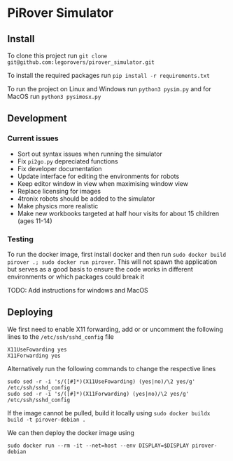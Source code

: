 # PiRover Simulator



## Install

To clone this project run `git clone git@github.com:legorovers/pirover_simulator.git`

To install the required packages run `pip install -r requirements.txt`

To run the project on Linux and Windows run `python3 pysim.py` and for MacOS run `python3 pysimosx.py`


## Development

### Current issues

- Sort out syntax issues when running the simulator
- Fix `pi2go.py` depreciated functions
- Fix developer documentation
- Update interface for editing the environments for robots
- Keep editor window in view when maximising window view
- Replace licensing for images
- 4tronix robots should be added to the simulator
- Make physics more realistic
- Make new workbooks targeted at half hour visits for about 15 children (ages 11-14)

### Testing

To run the docker image, first install docker and then run `sudo docker build pirover .; sudo docker run pirover`. This will not spawn the application but serves as a good basis to ensure the code works in different environments or which packages could break it

TODO: Add instructions for windows and MacOS

## Deploying

We first need to enable X11 forwarding, add or or uncomment the following lines to the `/etc/ssh/sshd_config` file
```
X11UseFowarding yes
X11Forwarding yes
```

Alternatively run the following commands to change the respective lines
```
sudo sed -r -i 's/([#]*)(X11UseFowarding) (yes|no)/\2 yes/g' /etc/ssh/sshd_config
sudo sed -r -i 's/([#]*)(X11Forwarding) (yes|no)/\2 yes/g' /etc/ssh/sshd_config
```

If the image cannot be pulled, build it locally using `sudo docker buildx build -t pirover-debian .`

We can then deploy the docker image using

```
sudo docker run --rm -it --net=host --env DISPLAY=$DISPLAY pirover-debian
```
